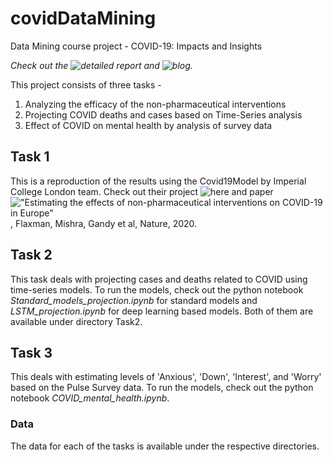 # covidDataMining
Data Mining course project - COVID-19: Impacts and Insights

*Check out the ![detailed report](https://mandal-cv.github.io/dmreport/) and ![blog](https://maniratnammandal2.medium.com/covid-19-impacts-and-insights-efdcecfd43f).*

This project consists of three tasks - 

1. Analyzing the efficacy of the non-pharmaceutical interventions
2. Projecting COVID deaths and cases based on Time-Series analysis
3. Effect of COVID on mental health by analysis of survey data

## **Task 1**
This is a reproduction of the results using the Covid19Model by Imperial College London team. Check out their project ![here](https://github.com/ImperialCollegeLondon/covid19model) and paper !["Estimating the effects of non-pharmaceutical interventions on COVID-19 in Europe"](https://www.nature.com/articles/s41586-020-2405-7), Flaxman, Mishra, Gandy et al, Nature, 2020. 

## **Task 2**
This task deals with projecting cases and deaths related to COVID using time-series models. To run the models, check out the python notebook *Standard_models_projection.ipynb* for standard models and *LSTM_projection.ipynb* for deep learning based models. Both of them are available under directory Task2.

## **Task 3**
This deals with estimating levels of 'Anxious', 'Down', 'Interest', and 'Worry' based on the Pulse Survey data. To run the models, check out the python notebook *COVID_mental_health.ipynb*. 

### Data
The data for each of the tasks is available under the respective directories. 
